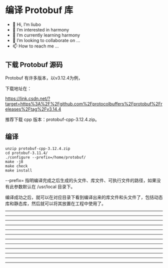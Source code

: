 # 编译 Protobuf 库

* 👋 Hi, I’m liubo
* 👀 I’m interested in harmony
* 🌱 I’m currently learning harmony
* 💞️ I’m looking to collaborate on ...
* 📫 How to reach me ...



## 下载 Protobuf 源码

Protobuf 有许多版本，以v3.12.4为例，

下载地址在：

https://link.csdn.net/?target=https%3A%2F%2Fgithub.com%2Fprotocolbuffers%2Fprotobuf%2Freleases%2Ftag%2Fv3.14.4



推荐下载 cpp 版本：protobuf-cpp-3.12.4.zip。





## 编译

```shell
unzip protobuf-cpp-3.12.4.zip
cd protobuf-3.11.4/
./configure --prefix=/home/protobuf/
make -j8
make check
make install
```

--prefix= 指明编译完成之后生成的头文件、库文件、可执行文件的路径，如果没有此参数默认在 /usr/local 目录下。

编译成功之后，就可以在对应目录下看到编译出来的库文件和头文件了，包括动态库和静态库，然后就可以将其放置在工程中使用了。








---

---

---

---

---

---

---

---

---

---

---

---